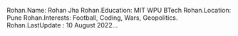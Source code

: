 Rohan.Name: Rohan Jha
Rohan.Education: MIT WPU BTech
Rohan.Location: Pune
Rohan.Interests: Football, Coding, Wars, Geopolitics.
Rohan.LastUpdate : 10 August 2022...
